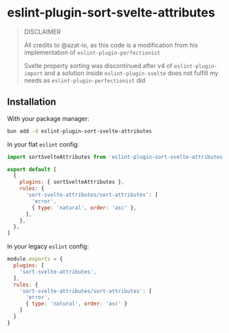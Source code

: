 # eslint-plugin-sort-svelte-attributes

> DISCLAIMER
>
> All credits to @azat-io, as this code is a modification from his
> implementation of `eslint-plugin-perfectionist`
>
> Svelte property sorting was discontinued after v4 of `eslint-plugin-import`
> and a solution inside `eslint-plugin-svelte` does not fulfill my needs as
> `eslint-plugin-perfectionist` did
 
## Installation

With your package manager:

```sh
bun add -d eslint-plugin-sort-svelte-attributes

```
In your flat `eslint` config:

```javascript
import sortSvelteAttributes from 'eslint-plugin-sort-svelte-attributes';

export default [
  {
    plugins: { sortSvelteAttributes },
    rules: {
      'sort-svelte-attributes/sort-attributes': [
        'error',
        { type: 'natural', order: 'asc' },
      ],
    },
  },
]
```

In your legacy `eslint` config:

```javascript
module.exports = {
  plugins: [
    'sort-svelte-attributes',
  ],
  rules: {
    'sort-svelte-attributes/sort-attributes': [
      'error',
      { type: 'natural', order: 'asc' }
    ]
  }
}
```

